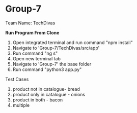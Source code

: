 # Group-7

Team Name: TechDivas

**Run Program From Clone**

1. Open integrated terminal and run command "npm install"
2. Navigate to 'Group-7/TechDivas/src/app'
3. Run command "ng s"
4. Open new terminal tab
5. Navigate to 'Group-7' the base folder
6. Run command "python3 app.py"

Test Cases

1. product not in catalogue- bread
2. product only in catalogue - onions
3. product in both - bacon
4. multiple
